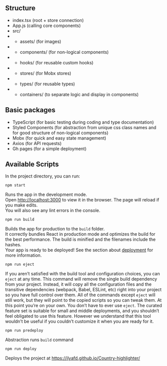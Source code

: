 ## Structure
- index.tsx (root + store connection)
- App.js (calling core components)
- src/
- - assets/ (for images)
- - components/ (for non-logical components)
- - hooks/ (for reusable custom hooks)
- - stores/ (for Mobx stores)
- - types/ (for reusable types)
- - containers/ (to separate logic and display in components)

## Basic packages
- TypeScript (for basic testing during coding and type documentation)
- Styled Components (for abstraction from unique css class names and for good structure of non-logical components)
- Mobx (for quick and easy state management)
- Axios (for API requests)
- Gh pages (for a simple deployment)

## Available Scripts
In the project directory, you can run:

`npm start`

Runs the app in the development mode.\
Open [http://localhost:3000](http://localhost:3000) to view it in the browser.
The page will reload if you make edits.\
You will also see any lint errors in the console.

`npm run build`

Builds the app for production to the `build` folder.\
It correctly bundles React in production mode and optimizes the build for the best performance.
The build is minified and the filenames include the hashes.\
Your app is ready to be deployed!
See the section about [deployment](https://facebook.github.io/create-react-app/docs/deployment) for more information.

`npm run eject`

If you aren’t satisfied with the build tool and configuration choices, you can `eject` at any time. This command will remove the single build dependency from your project.
Instead, it will copy all the configuration files and the transitive dependencies (webpack, Babel, ESLint, etc) right into your project so you have full control over them. All of the commands except `eject` will still work, but they will point to the copied scripts so you can tweak them. At this point you’re on your own.
You don’t have to ever use `eject`. The curated feature set is suitable for small and middle deployments, and you shouldn’t feel obligated to use this feature. However we understand that this tool wouldn’t be useful if you couldn’t customize it when you are ready for it.

`npm run predeploy`

Abstraction runs `build` command

`npm run deploy`

Deploys the project at https://ilyafd.github.io/Country-highlighter/
